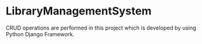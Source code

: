# LibraryManagementSystem
CRUD operations are performed in this project which is developed by using Python Django Framework.
